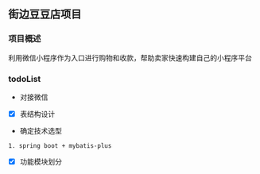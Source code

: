 ## 街边豆豆店项目

### 项目概述
利用微信小程序作为入口进行购物和收款，帮助卖家快速构建自己的小程序平台

### todoList
* 对接微信
* [x] 表结构设计
* 确定技术选型
```$xslt
1. spring boot + mybatis-plus
```
* [x] 功能模块划分

